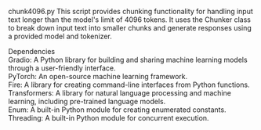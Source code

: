 chunk4096.py
This script provides chunking functionality for handling input text longer than the model's limit of 4096 tokens. It uses the Chunker class to break down input text into smaller chunks and generate responses using a provided model and tokenizer.<br />

Dependencies<br />
Gradio: A Python library for building and sharing machine learning models through a user-friendly interface.<br />
PyTorch: An open-source machine learning framework.<br />
Fire: A library for creating command-line interfaces from Python functions.<br />
Transformers: A library for natural language processing and machine learning, including pre-trained language models.<br />
Enum: A built-in Python module for creating enumerated constants.<br />
Threading: A built-in Python module for concurrent execution.<br />
